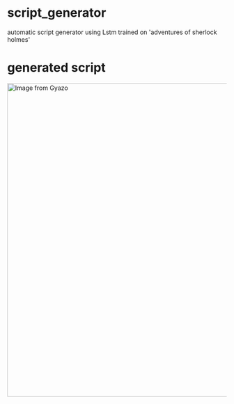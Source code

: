 # script_generator
automatic script generator using Lstm trained on 'adventures of sherlock holmes' 

# generated script
<a href="https://gyazo.com/b257d1869c75a547d58ef6917890d615"><img src="https://i.gyazo.com/b257d1869c75a547d58ef6917890d615.gif" alt="Image from Gyazo" width="720"/></a>
